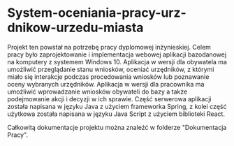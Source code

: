 # System-oceniania-pracy-urz-dnikow-urzedu-miasta

Projekt ten powstał na potrzebę pracy dyplomowej inżynieskiej.
Celem pracy było zaprojektowanie i implementacja webowej aplikacji bazodanowej na komputery z systemem Windows 10. Aplikacja w wersji dla obywatela
ma umożliwić przeglądanie stanu wniosków, oceniać urzędników, z którymi miało
się interakcje podczas procedowania wniosków lub poznawanie oceny wybranych
urzędników. Aplikacja w wersji dla pracownika ma umożliwić wprowadzanie wniosków obywateli do bazy a także podejmowanie akcji i decyzji w ich sprawie. Część
serwerowa aplikacji została napisana w języku Java z użyciem frameworka Spring,
z kolei część użytkowa została napisana w języku Java Script z użyciem biblioteki
React.

Całkowitą dokumentacje projektu można znaleźć w folderze "Dokumentacja Pracy".

